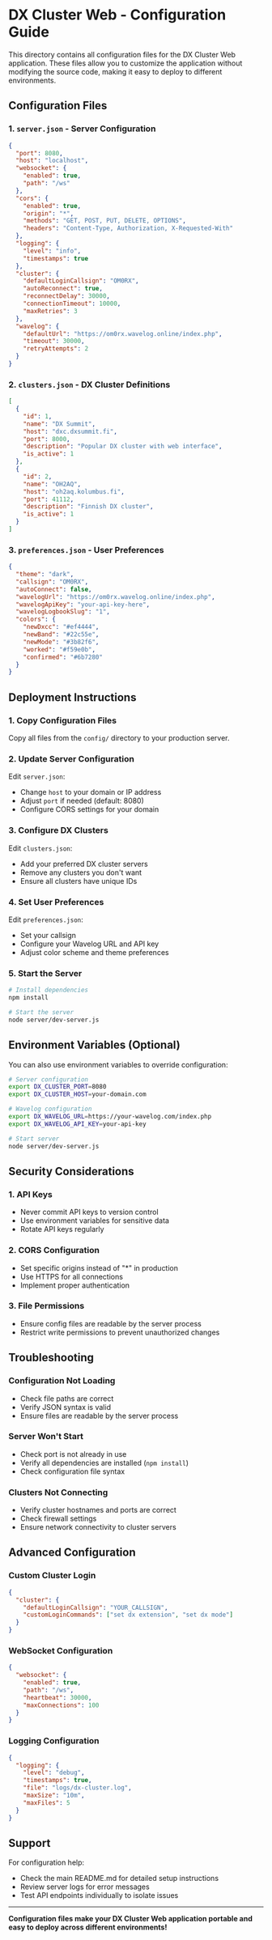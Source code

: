 # DX Cluster Web - Configuration Guide

This directory contains all configuration files for the DX Cluster Web application. These files allow you to customize the application without modifying the source code, making it easy to deploy to different environments.

## Configuration Files

### 1. `server.json` - Server Configuration
```json
{
  "port": 8080,
  "host": "localhost",
  "websocket": {
    "enabled": true,
    "path": "/ws"
  },
  "cors": {
    "enabled": true,
    "origin": "*",
    "methods": "GET, POST, PUT, DELETE, OPTIONS",
    "headers": "Content-Type, Authorization, X-Requested-With"
  },
  "logging": {
    "level": "info",
    "timestamps": true
  },
  "cluster": {
    "defaultLoginCallsign": "OM0RX",
    "autoReconnect": true,
    "reconnectDelay": 30000,
    "connectionTimeout": 10000,
    "maxRetries": 3
  },
  "wavelog": {
    "defaultUrl": "https://om0rx.wavelog.online/index.php",
    "timeout": 30000,
    "retryAttempts": 2
  }
}
```

### 2. `clusters.json` - DX Cluster Definitions
```json
[
  {
    "id": 1,
    "name": "DX Summit",
    "host": "dxc.dxsummit.fi",
    "port": 8000,
    "description": "Popular DX cluster with web interface",
    "is_active": 1
  },
  {
    "id": 2,
    "name": "OH2AQ",
    "host": "oh2aq.kolumbus.fi",
    "port": 41112,
    "description": "Finnish DX cluster",
    "is_active": 1
  }
]
```

### 3. `preferences.json` - User Preferences
```json
{
  "theme": "dark",
  "callsign": "OM0RX",
  "autoConnect": false,
  "wavelogUrl": "https://om0rx.wavelog.online/index.php",
  "wavelogApiKey": "your-api-key-here",
  "wavelogLogbookSlug": "1",
  "colors": {
    "newDxcc": "#ef4444",
    "newBand": "#22c55e",
    "newMode": "#3b82f6",
    "worked": "#f59e0b",
    "confirmed": "#6b7280"
  }
}
```

## Deployment Instructions

### 1. Copy Configuration Files
Copy all files from the `config/` directory to your production server.

### 2. Update Server Configuration
Edit `server.json`:
- Change `host` to your domain or IP address
- Adjust `port` if needed (default: 8080)
- Configure CORS settings for your domain

### 3. Configure DX Clusters
Edit `clusters.json`:
- Add your preferred DX cluster servers
- Remove any clusters you don't want
- Ensure all clusters have unique IDs

### 4. Set User Preferences
Edit `preferences.json`:
- Set your callsign
- Configure your Wavelog URL and API key
- Adjust color scheme and theme preferences

### 5. Start the Server
```bash
# Install dependencies
npm install

# Start the server
node server/dev-server.js
```

## Environment Variables (Optional)

You can also use environment variables to override configuration:

```bash
# Server configuration
export DX_CLUSTER_PORT=8080
export DX_CLUSTER_HOST=your-domain.com

# Wavelog configuration
export DX_WAVELOG_URL=https://your-wavelog.com/index.php
export DX_WAVELOG_API_KEY=your-api-key

# Start server
node server/dev-server.js
```

## Security Considerations

### 1. API Keys
- Never commit API keys to version control
- Use environment variables for sensitive data
- Rotate API keys regularly

### 2. CORS Configuration
- Set specific origins instead of "*" in production
- Use HTTPS for all connections
- Implement proper authentication

### 3. File Permissions
- Ensure config files are readable by the server process
- Restrict write permissions to prevent unauthorized changes

## Troubleshooting

### Configuration Not Loading
- Check file paths are correct
- Verify JSON syntax is valid
- Ensure files are readable by the server process

### Server Won't Start
- Check port is not already in use
- Verify all dependencies are installed (`npm install`)
- Check configuration file syntax

### Clusters Not Connecting
- Verify cluster hostnames and ports are correct
- Check firewall settings
- Ensure network connectivity to cluster servers

## Advanced Configuration

### Custom Cluster Login
```json
{
  "cluster": {
    "defaultLoginCallsign": "YOUR_CALLSIGN",
    "customLoginCommands": ["set dx extension", "set dx mode"]
  }
}
```

### WebSocket Configuration
```json
{
  "websocket": {
    "enabled": true,
    "path": "/ws",
    "heartbeat": 30000,
    "maxConnections": 100
  }
}
```

### Logging Configuration
```json
{
  "logging": {
    "level": "debug",
    "timestamps": true,
    "file": "logs/dx-cluster.log",
    "maxSize": "10m",
    "maxFiles": 5
  }
}
```

## Support

For configuration help:
- Check the main README.md for detailed setup instructions
- Review server logs for error messages
- Test API endpoints individually to isolate issues

---

**Configuration files make your DX Cluster Web application portable and easy to deploy across different environments!**